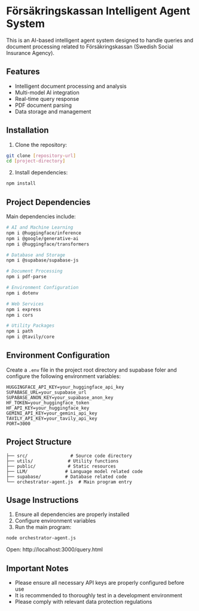 # Försäkringskassan Intelligent Agent System

This is an AI-based intelligent agent system designed to handle queries and document processing related to Försäkringskassan (Swedish Social Insurance Agency).

## Features

- Intelligent document processing and analysis
- Multi-model AI integration
- Real-time query response
- PDF document parsing
- Data storage and management

## Installation

1. Clone the repository:

```bash
git clone [repository-url]
cd [project-directory]
```

2. Install dependencies:

```bash
npm install
```

## Project Dependencies

Main dependencies include:

```bash
# AI and Machine Learning
npm i @huggingface/inference
npm i @google/generative-ai
npm i @huggingface/transformers

# Database and Storage
npm i @supabase/supabase-js

# Document Processing
npm i pdf-parse

# Environment Configuration
npm i dotenv

# Web Services
npm i express
npm i cors

# Utility Packages
npm i path
npm i @tavily/core
```

## Environment Configuration

Create a `.env` file in the project root directory and supabase foler and configure the following environment variables:

```env
HUGGINGFACE_API_KEY=your_huggingface_api_key
SUPABASE_URL=your_supabase_url
SUPABASE_ANON_KEY=your_supabase_anon_key
HF_TOKEN=your_huggingface_token
HF_API_KEY=your_huggingface_key
GEMINI_API_KEY=your_gemini_api_key
TAVILY_API_KEY=your_tavily_api_key
PORT=3000
```

## Project Structure

```
├── src/                # Source code directory
├── utils/             # Utility functions
├── public/            # Static resources
├── LLM/              # Language model related code
├── supabase/         # Database related code
└── orchestrator-agent.js  # Main program entry
```

## Usage Instructions

1. Ensure all dependencies are properly installed
2. Configure environment variables
3. Run the main program:

```bash
node orchestrator-agent.js
```

Open: http://localhost:3000/query.html

## Important Notes

- Please ensure all necessary API keys are properly configured before use
- It is recommended to thoroughly test in a development environment
- Please comply with relevant data protection regulations
